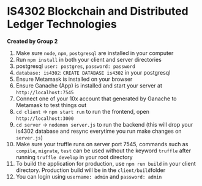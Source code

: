 # IS4302 Blockchain and Distributed Ledger Technologies

**Created by Group 2**

1. Make sure `node`, `npm`, `postgresql` are installed in your computer
1. Run `npm install` in both your client and server directories
1. postgresql `user: postgres`, `password: password`
1. `database: is4302`: `CREATE DATABASE is4302` in your postgresql
1. Ensure Metamask is installed on your browser
1. Ensure Ganache (App) is installed and start your server at `http://localhost:7545`
1. Connect one of your 10x account that generated by Ganache to Metamask to test things out
1. `cd client` -> `npm start run` to run the frontend, open `http://localhost:3000`
1. `cd server` -> `nodemon server.js` to run the backend (this will drop your is4302 database and resync everytime you run make changes on `server.js`)
1. Make sure your truffle runs on server port 7545, commands such as `compile`, `migrate`, `test` can be used without the keyword `truffle` after running `truffle develop` in your root directory
1. To build the application for production, use `npm run build` in your client directory. Production build will be in the `client/build`folder
1. You can login using `username: admin` and `password: admin`
